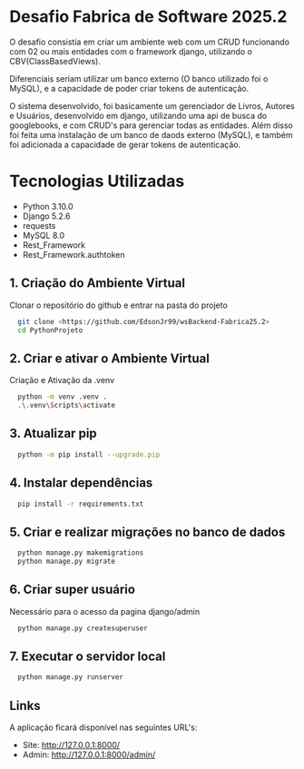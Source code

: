 
# Desafio Fabrica de Software 2025.2

O desafio consistia em criar um ambiente web com um CRUD funcionando com 02 ou mais entidades com o framework django, utilizando o CBV(ClassBasedViews).

Diferenciais seriam utilizar um banco externo (O banco utilizado foi o MySQL), e a capacidade de poder criar tokens de autenticação. 

O sistema desenvolvido, foi basicamente um gerenciador de Livros, Autores e Usuários, desenvolvido em django, utilizando uma api de busca do googlebooks, e com CRUD's para gerenciar todas as entidades. Além disso foi feita uma instalação de um banco de daods externo (MySQL), e também foi adicionada a capacidade de gerar tokens de autenticação.

# Tecnologias Utilizadas

- Python 3.10.0
- Django 5.2.6
- requests
- MySQL 8.0
- Rest_Framework
- Rest_Framework.authtoken


## 1. Criação do Ambiente Virtual

Clonar o repositório do github e entrar na pasta do projeto

```bash
  git clone <https://github.com/EdsonJr99/wsBackend-Fabrica25.2>
  cd PythonProjeto
```
## 2. Criar e ativar o Ambiente Virtual

Criação e Ativação da .venv

```bash
  python -m venv .venv .
  .\.venv\Scripts\activate
```

## 3. Atualizar pip

```bash
  python -m pip install --upgrade.pip
```

## 4. Instalar dependências

```bash
  pip install -r requirements.txt
```

## 5. Criar e realizar migrações no banco de dados

```bash
  python manage.py makemigrations
  python manage.py migrate
```

## 6. Criar super usuário

Necessário para o acesso da pagina django/admin

```bash
  python manage.py createsuperuser
```

## 7. Executar o servidor local

```bash
  python manage.py runserver
```

## Links

A aplicação ficará disponível nas seguintes URL's:

- Site: http://127.0.0.1:8000/
- Admin: http://127.0.0.1:8000/admin/